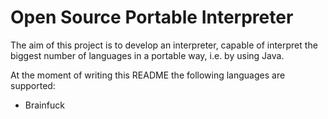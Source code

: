 <h1>Open Source Portable Interpreter</h1>
The aim of this project is to develop an interpreter, capable
of interpret the biggest number of languages in a portable way,
i.e. by using Java. 

At the moment of writing this README
the following languages are supported:
<ul>
    <li>Brainfuck</li>
</ul>